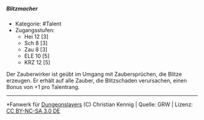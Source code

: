<!---
Dies ist ein Fanwerk für DUNGEONSLAYERS (C) von Christian Kennig

Quellen:      [Dungeonslayers Grundregelwerk](https://dungeonslayers.net/download/Dungeonslayers4.pdf)
              [Talentbeschreibungen](https://www.f-space.de/ds4/tools-talentcards.html)
License:      [CC-BY-NC-SA 4.0](https://creativecommons.org/licenses/by-nc-sa/4.0/deed.de)
Richtlinien:  [Fanwerkrichtlinien](https://www.dungeonslayers.net/fanwerk-richtlinien/)
Autor:        Zauberlehrling
-->

  
##### Blitzmacher  
- Kategorie: #Talent  
- Zugangsstufen:  
  - Hei 12 [3]  
  - Sch 8 [3]  
  - Zau 8 [3]  
  - ELE 10 [5]  
  - KRZ 12 [5]  

Der Zauberwirker ist geübt im Umgang mit Zaubersprüchen, die Blitze erzeugen. Er erhält auf alle Zauber, die Blitzschaden verursachen, einen Bonus von +1 pro Talentrang.


___  
*Fanwerk für [Dungeonslayers](https://www.dungeonslayers.net/) (C) Christian Kennig | Quelle: GRW | Lizenz: [CC BY-NC-SA 3.0 DE](https://creativecommons.org/licenses/by-nc-sa/3.0/de/)  